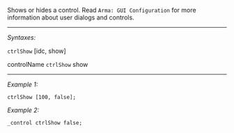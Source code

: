 Shows or hides a control. Read `Arma: GUI Configuration` for more information about user dialogs and controls.


---
*Syntaxes:*

`ctrlShow` [idc, show]

controlName `ctrlShow` show

---
*Example 1:*

```sqf
ctrlShow [100, false];
```

*Example 2:*

```sqf
_control ctrlShow false;
```